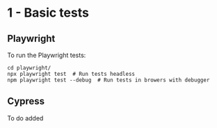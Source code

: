 # 1 - Basic tests

## Playwright

To run the Playwright tests:

```
cd playwright/
npx playwright test  # Run tests headless
npm playwright test --debug  # Run tests in browers with debugger
```

## Cypress

To do added
